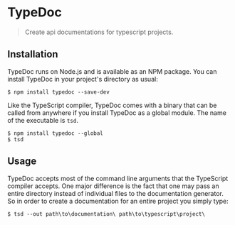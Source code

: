 # TypeDoc

> Create api documentations for typescript projects.


## Installation

TypeDoc runs on Node.js and is available as an NPM package. You can install TypeDoc
in your project's directory as usual:

```shell
$ npm install typedoc --save-dev
```

Like the TypeScript compiler, TypeDoc comes with a binary that can be called from anywhere
if you install TypeDoc as a global module. The name of the executable is ``tsd``.

```shell
$ npm install typedoc --global
$ tsd
```


## Usage

TypeDoc accepts most of the command line arguments that the TypeScript compiler accepts. One major
difference is the fact that one may pass an entire directory instead of individual files to the documentation
generator. So in order to create a documentation for an entire project you simply type:

```shell
$ tsd --out path\to\documentation\ path\to\typescript\project\
```